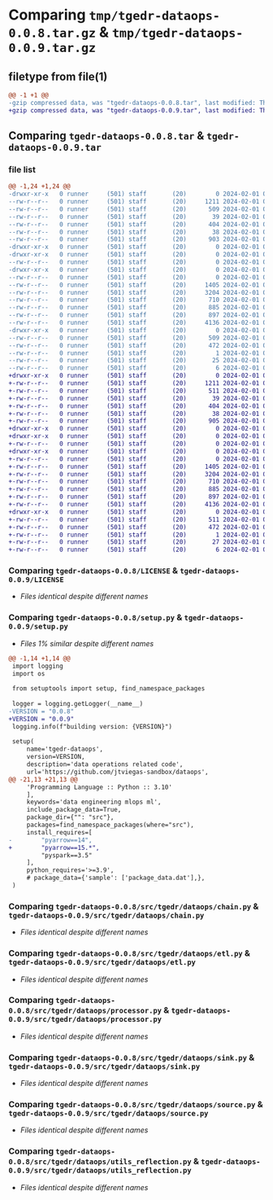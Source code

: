 # Comparing `tmp/tgedr-dataops-0.0.8.tar.gz` & `tmp/tgedr-dataops-0.0.9.tar.gz`

## filetype from file(1)

```diff
@@ -1 +1 @@
-gzip compressed data, was "tgedr-dataops-0.0.8.tar", last modified: Thu Feb  1 09:53:03 2024, max compression
+gzip compressed data, was "tgedr-dataops-0.0.9.tar", last modified: Thu Feb  1 09:58:14 2024, max compression
```

## Comparing `tgedr-dataops-0.0.8.tar` & `tgedr-dataops-0.0.9.tar`

### file list

```diff
@@ -1,24 +1,24 @@
-drwxr-xr-x   0 runner     (501) staff       (20)        0 2024-02-01 09:53:03.598631 tgedr-dataops-0.0.8/
--rw-r--r--   0 runner     (501) staff       (20)     1211 2024-02-01 09:51:08.000000 tgedr-dataops-0.0.8/LICENSE
--rw-r--r--   0 runner     (501) staff       (20)      509 2024-02-01 09:53:03.598147 tgedr-dataops-0.0.8/PKG-INFO
--rw-r--r--   0 runner     (501) staff       (20)       39 2024-02-01 09:51:08.000000 tgedr-dataops-0.0.8/README.md
--rw-r--r--   0 runner     (501) staff       (20)      404 2024-02-01 09:51:08.000000 tgedr-dataops-0.0.8/pyproject.toml
--rw-r--r--   0 runner     (501) staff       (20)       38 2024-02-01 09:53:03.598711 tgedr-dataops-0.0.8/setup.cfg
--rw-r--r--   0 runner     (501) staff       (20)      903 2024-02-01 09:51:08.000000 tgedr-dataops-0.0.8/setup.py
-drwxr-xr-x   0 runner     (501) staff       (20)        0 2024-02-01 09:53:03.590620 tgedr-dataops-0.0.8/src/
-drwxr-xr-x   0 runner     (501) staff       (20)        0 2024-02-01 09:53:03.593176 tgedr-dataops-0.0.8/src/tgedr/
--rw-r--r--   0 runner     (501) staff       (20)        0 2024-02-01 09:51:08.000000 tgedr-dataops-0.0.8/src/tgedr/__init__.py
-drwxr-xr-x   0 runner     (501) staff       (20)        0 2024-02-01 09:53:03.595518 tgedr-dataops-0.0.8/src/tgedr/dataops/
--rw-r--r--   0 runner     (501) staff       (20)        0 2024-02-01 09:51:08.000000 tgedr-dataops-0.0.8/src/tgedr/dataops/__init__.py
--rw-r--r--   0 runner     (501) staff       (20)     1405 2024-02-01 09:51:08.000000 tgedr-dataops-0.0.8/src/tgedr/dataops/chain.py
--rw-r--r--   0 runner     (501) staff       (20)     3204 2024-02-01 09:51:08.000000 tgedr-dataops-0.0.8/src/tgedr/dataops/etl.py
--rw-r--r--   0 runner     (501) staff       (20)      710 2024-02-01 09:51:08.000000 tgedr-dataops-0.0.8/src/tgedr/dataops/processor.py
--rw-r--r--   0 runner     (501) staff       (20)      885 2024-02-01 09:51:08.000000 tgedr-dataops-0.0.8/src/tgedr/dataops/sink.py
--rw-r--r--   0 runner     (501) staff       (20)      897 2024-02-01 09:51:08.000000 tgedr-dataops-0.0.8/src/tgedr/dataops/source.py
--rw-r--r--   0 runner     (501) staff       (20)     4136 2024-02-01 09:51:08.000000 tgedr-dataops-0.0.8/src/tgedr/dataops/utils_reflection.py
-drwxr-xr-x   0 runner     (501) staff       (20)        0 2024-02-01 09:53:03.597664 tgedr-dataops-0.0.8/src/tgedr_dataops.egg-info/
--rw-r--r--   0 runner     (501) staff       (20)      509 2024-02-01 09:53:03.000000 tgedr-dataops-0.0.8/src/tgedr_dataops.egg-info/PKG-INFO
--rw-r--r--   0 runner     (501) staff       (20)      472 2024-02-01 09:53:03.000000 tgedr-dataops-0.0.8/src/tgedr_dataops.egg-info/SOURCES.txt
--rw-r--r--   0 runner     (501) staff       (20)        1 2024-02-01 09:53:03.000000 tgedr-dataops-0.0.8/src/tgedr_dataops.egg-info/dependency_links.txt
--rw-r--r--   0 runner     (501) staff       (20)       25 2024-02-01 09:53:03.000000 tgedr-dataops-0.0.8/src/tgedr_dataops.egg-info/requires.txt
--rw-r--r--   0 runner     (501) staff       (20)        6 2024-02-01 09:53:03.000000 tgedr-dataops-0.0.8/src/tgedr_dataops.egg-info/top_level.txt
+drwxr-xr-x   0 runner     (501) staff       (20)        0 2024-02-01 09:58:14.154606 tgedr-dataops-0.0.9/
+-rw-r--r--   0 runner     (501) staff       (20)     1211 2024-02-01 09:56:37.000000 tgedr-dataops-0.0.9/LICENSE
+-rw-r--r--   0 runner     (501) staff       (20)      511 2024-02-01 09:58:14.153978 tgedr-dataops-0.0.9/PKG-INFO
+-rw-r--r--   0 runner     (501) staff       (20)       39 2024-02-01 09:56:37.000000 tgedr-dataops-0.0.9/README.md
+-rw-r--r--   0 runner     (501) staff       (20)      404 2024-02-01 09:56:37.000000 tgedr-dataops-0.0.9/pyproject.toml
+-rw-r--r--   0 runner     (501) staff       (20)       38 2024-02-01 09:58:14.154716 tgedr-dataops-0.0.9/setup.cfg
+-rw-r--r--   0 runner     (501) staff       (20)      905 2024-02-01 09:56:37.000000 tgedr-dataops-0.0.9/setup.py
+drwxr-xr-x   0 runner     (501) staff       (20)        0 2024-02-01 09:58:14.143415 tgedr-dataops-0.0.9/src/
+drwxr-xr-x   0 runner     (501) staff       (20)        0 2024-02-01 09:58:14.146487 tgedr-dataops-0.0.9/src/tgedr/
+-rw-r--r--   0 runner     (501) staff       (20)        0 2024-02-01 09:56:37.000000 tgedr-dataops-0.0.9/src/tgedr/__init__.py
+drwxr-xr-x   0 runner     (501) staff       (20)        0 2024-02-01 09:58:14.149941 tgedr-dataops-0.0.9/src/tgedr/dataops/
+-rw-r--r--   0 runner     (501) staff       (20)        0 2024-02-01 09:56:37.000000 tgedr-dataops-0.0.9/src/tgedr/dataops/__init__.py
+-rw-r--r--   0 runner     (501) staff       (20)     1405 2024-02-01 09:56:37.000000 tgedr-dataops-0.0.9/src/tgedr/dataops/chain.py
+-rw-r--r--   0 runner     (501) staff       (20)     3204 2024-02-01 09:56:37.000000 tgedr-dataops-0.0.9/src/tgedr/dataops/etl.py
+-rw-r--r--   0 runner     (501) staff       (20)      710 2024-02-01 09:56:37.000000 tgedr-dataops-0.0.9/src/tgedr/dataops/processor.py
+-rw-r--r--   0 runner     (501) staff       (20)      885 2024-02-01 09:56:37.000000 tgedr-dataops-0.0.9/src/tgedr/dataops/sink.py
+-rw-r--r--   0 runner     (501) staff       (20)      897 2024-02-01 09:56:37.000000 tgedr-dataops-0.0.9/src/tgedr/dataops/source.py
+-rw-r--r--   0 runner     (501) staff       (20)     4136 2024-02-01 09:56:37.000000 tgedr-dataops-0.0.9/src/tgedr/dataops/utils_reflection.py
+drwxr-xr-x   0 runner     (501) staff       (20)        0 2024-02-01 09:58:14.153280 tgedr-dataops-0.0.9/src/tgedr_dataops.egg-info/
+-rw-r--r--   0 runner     (501) staff       (20)      511 2024-02-01 09:58:14.000000 tgedr-dataops-0.0.9/src/tgedr_dataops.egg-info/PKG-INFO
+-rw-r--r--   0 runner     (501) staff       (20)      472 2024-02-01 09:58:14.000000 tgedr-dataops-0.0.9/src/tgedr_dataops.egg-info/SOURCES.txt
+-rw-r--r--   0 runner     (501) staff       (20)        1 2024-02-01 09:58:14.000000 tgedr-dataops-0.0.9/src/tgedr_dataops.egg-info/dependency_links.txt
+-rw-r--r--   0 runner     (501) staff       (20)       27 2024-02-01 09:58:14.000000 tgedr-dataops-0.0.9/src/tgedr_dataops.egg-info/requires.txt
+-rw-r--r--   0 runner     (501) staff       (20)        6 2024-02-01 09:58:14.000000 tgedr-dataops-0.0.9/src/tgedr_dataops.egg-info/top_level.txt
```

### Comparing `tgedr-dataops-0.0.8/LICENSE` & `tgedr-dataops-0.0.9/LICENSE`

 * *Files identical despite different names*

### Comparing `tgedr-dataops-0.0.8/setup.py` & `tgedr-dataops-0.0.9/setup.py`

 * *Files 1% similar despite different names*

```diff
@@ -1,14 +1,14 @@
 import logging
 import os
 
 from setuptools import setup, find_namespace_packages
 
 logger = logging.getLogger(__name__)
-VERSION = "0.0.8"
+VERSION = "0.0.9"
 logging.info(f"building version: {VERSION}")
 
 setup(
     name='tgedr-dataops',
     version=VERSION,
     description='data operations related code',
     url='https://github.com/jtviegas-sandbox/dataops',
@@ -21,13 +21,13 @@
     'Programming Language :: Python :: 3.10'
     ],
     keywords='data engineering mlops ml',
     include_package_data=True,
     package_dir={"": "src"},
     packages=find_namespace_packages(where="src"),
     install_requires=[
-        "pyarrow==14",
+        "pyarrow==15.*",
         "pyspark==3.5"
     ],
     python_requires='>=3.9',
     # package_data={'sample': ['package_data.dat'],},
 )
```

### Comparing `tgedr-dataops-0.0.8/src/tgedr/dataops/chain.py` & `tgedr-dataops-0.0.9/src/tgedr/dataops/chain.py`

 * *Files identical despite different names*

### Comparing `tgedr-dataops-0.0.8/src/tgedr/dataops/etl.py` & `tgedr-dataops-0.0.9/src/tgedr/dataops/etl.py`

 * *Files identical despite different names*

### Comparing `tgedr-dataops-0.0.8/src/tgedr/dataops/processor.py` & `tgedr-dataops-0.0.9/src/tgedr/dataops/processor.py`

 * *Files identical despite different names*

### Comparing `tgedr-dataops-0.0.8/src/tgedr/dataops/sink.py` & `tgedr-dataops-0.0.9/src/tgedr/dataops/sink.py`

 * *Files identical despite different names*

### Comparing `tgedr-dataops-0.0.8/src/tgedr/dataops/source.py` & `tgedr-dataops-0.0.9/src/tgedr/dataops/source.py`

 * *Files identical despite different names*

### Comparing `tgedr-dataops-0.0.8/src/tgedr/dataops/utils_reflection.py` & `tgedr-dataops-0.0.9/src/tgedr/dataops/utils_reflection.py`

 * *Files identical despite different names*

